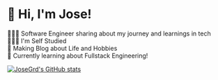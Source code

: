 
# 👋 Hi, I'm Jose!
👩🏻‍💻 Software Engineer sharing about my journey and learnings in tech<br/>
👩🏻‍🎓 I'm Self Studied<br/>
🎨 Making Blog about Life and Hobbies<br/>
💭 Currently learning about Fullstack Engineering!<br/>

<!-- GitHub stats from httx  ps://github.com/anuraghazra/github-readme-stats -->
[![JoseGrd's GitHub stats](https://github-readme-stats.vercel.app/api?username=Josegrd)](https://github.com/Josegrd/github-readme-stats)<br/>

